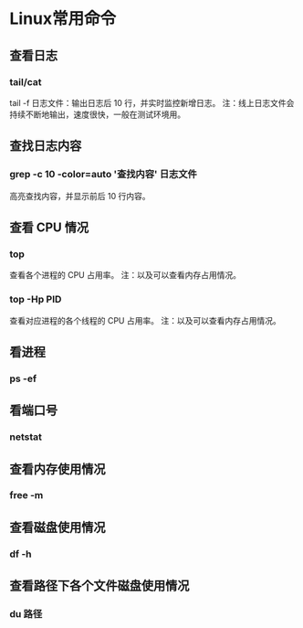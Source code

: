 # Linux常用命令

## 查看日志

### tail/cat

tail -f 日志文件：输出日志后 10 行，并实时监控新增日志。
注：线上日志文件会持续不断地输出，速度很快，一般在测试环境用。

## 查找日志内容

### grep -c 10 -color=auto '查找内容' 日志文件

高亮查找内容，并显示前后 10 行内容。

## 查看 CPU 情况

### top

查看各个进程的 CPU 占用率。
注：以及可以查看内存占用情况。

### top -Hp PID

查看对应进程的各个线程的 CPU 占用率。
注：以及可以查看内存占用情况。

## 看进程

### ps -ef

## 看端口号

### netstat

## 查看内存使用情况

### free -m

## 查看磁盘使用情况

### df -h

## 查看路径下各个文件磁盘使用情况

### du 路径

